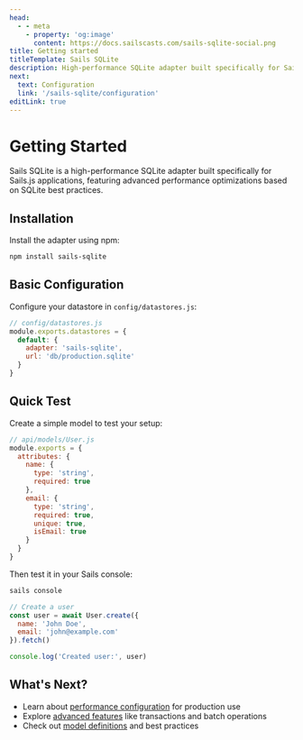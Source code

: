 ```yaml
---
head:
  - - meta
    - property: 'og:image'
      content: https://docs.sailscasts.com/sails-sqlite-social.png
title: Getting started
titleTemplate: Sails SQLite
description: High-performance SQLite adapter built specifically for Sails.js applications with advanced performance optimizations.
next:
  text: Configuration
  link: '/sails-sqlite/configuration'
editLink: true
---
```


# Getting Started

Sails SQLite is a high-performance SQLite adapter built specifically for Sails.js applications, featuring advanced performance optimizations based on SQLite best practices.

## Installation

Install the adapter using npm:

```bash
npm install sails-sqlite
```

## Basic Configuration

Configure your datastore in `config/datastores.js`:

```javascript
// config/datastores.js
module.exports.datastores = {
  default: {
    adapter: 'sails-sqlite',
    url: 'db/production.sqlite'
  }
}
```

## Quick Test

Create a simple model to test your setup:

```javascript
// api/models/User.js
module.exports = {
  attributes: {
    name: {
      type: 'string',
      required: true
    },
    email: {
      type: 'string',
      required: true,
      unique: true,
      isEmail: true
    }
  }
}
```

Then test it in your Sails console:

```bash
sails console
```

```javascript
// Create a user
const user = await User.create({
  name: 'John Doe',
  email: 'john@example.com'
}).fetch()

console.log('Created user:', user)
```

## What's Next?

- Learn about [performance configuration](/sails-sqlite/configuration) for production use
- Explore [advanced features](/sails-sqlite/advanced-features) like transactions and batch operations
- Check out [model definitions](/sails-sqlite/model-definitions) and best practices
